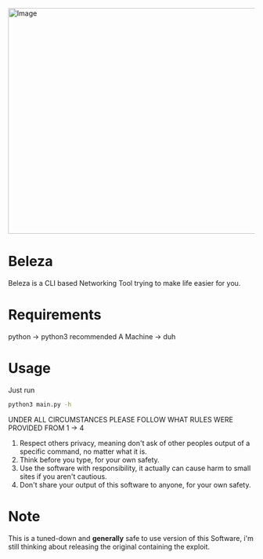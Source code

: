 <img width="789" height="460" alt="Image" src="https://github.com/user-attachments/assets/0ac624f9-4c0a-47d3-80de-46a92e119a93" />

# Beleza
Beleza is a CLI based Networking Tool trying to make life easier for you.

# Requirements
python -> python3 recommended
A Machine -> duh

# Usage
Just run
```bash
python3 main.py -h
```

UNDER ALL CIRCUMSTANCES PLEASE FOLLOW WHAT RULES WERE PROVIDED FROM 1 -> 4

1) Respect others privacy, meaning don't ask of other peoples output of a specific command, no matter what it is.
2) Think before you type, for your own safety.
3) Use the software with responsibility, it actually can cause harm to small sites if you aren't cautious.
4) Don't share your output of this software to anyone, for your own safety.

# Note
This is a tuned-down and **generally** safe to use version of this Software, i'm still thinking about releasing the original containing the exploit.
